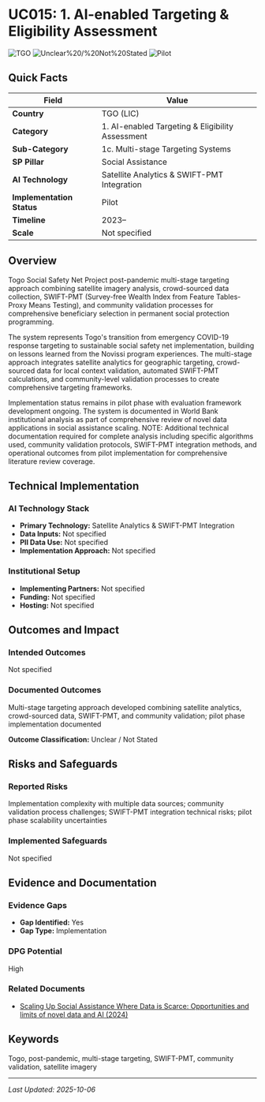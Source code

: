 # UC015: 1. AI-enabled Targeting & Eligibility Assessment

![TGO](https://img.shields.io/badge/TGO-green) ![Unclear%20/%20Not%20Stated](https://img.shields.io/badge/Unclear%20/%20Not%20Stated-blue) ![Pilot](https://img.shields.io/badge/Pilot-orange)

## Quick Facts

| Field | Value |
|-------|-------|
| **Country** | TGO (LIC) |
| **Category** | 1. AI-enabled Targeting & Eligibility Assessment |
| **Sub-Category** | 1c. Multi-stage Targeting Systems |
| **SP Pillar** | Social Assistance |
| **AI Technology** | Satellite Analytics & SWIFT-PMT Integration |
| **Implementation Status** | Pilot |
| **Timeline** | 2023– |
| **Scale** | Not specified |

## Overview

Togo Social Safety Net Project post-pandemic multi-stage targeting approach combining satellite imagery analysis, crowd-sourced data collection, SWIFT-PMT (Survey-free Wealth Index from Feature Tables-Proxy Means Testing), and community validation processes for comprehensive beneficiary selection in permanent social protection programming.

The system represents Togo's transition from emergency COVID-19 response targeting to sustainable social safety net implementation, building on lessons learned from the Novissi program experiences. The multi-stage approach integrates satellite analytics for geographic targeting, crowd-sourced data for local context validation, automated SWIFT-PMT calculations, and community-level validation processes to create comprehensive targeting frameworks.

Implementation status remains in pilot phase with evaluation framework development ongoing. The system is documented in World Bank institutional analysis as part of comprehensive review of novel data applications in social assistance scaling. NOTE: Additional technical documentation required for complete analysis including specific algorithms used, community validation protocols, SWIFT-PMT integration methods, and operational outcomes from pilot implementation for comprehensive literature review coverage.

## Technical Implementation

### AI Technology Stack
- **Primary Technology:** Satellite Analytics & SWIFT-PMT Integration
- **Data Inputs:** Not specified
- **PII Data Use:** Not specified
- **Implementation Approach:** Not specified

### Institutional Setup
- **Implementing Partners:** Not specified
- **Funding:** Not specified
- **Hosting:** Not specified

## Outcomes and Impact

### Intended Outcomes
Not specified

### Documented Outcomes
Multi-stage targeting approach developed combining satellite analytics, crowd-sourced data, SWIFT-PMT, and community validation; pilot phase implementation documented

**Outcome Classification:** Unclear / Not Stated

## Risks and Safeguards

### Reported Risks
Implementation complexity with multiple data sources; community validation process challenges; SWIFT-PMT integration technical risks; pilot phase scalability uncertainties

### Implemented Safeguards
Not specified

## Evidence and Documentation

### Evidence Gaps
- **Gap Identified:** Yes
- **Gap Type:** Implementation

### DPG Potential
High


### Related Documents

- [Scaling Up Social Assistance Where Data is Scarce: Opportunities and limits of novel data and AI (2024)](../../documents/D013.md)

## Keywords
Togo, post-pandemic, multi-stage targeting, SWIFT-PMT, community validation, satellite imagery

---
*Last Updated: 2025-10-06*

